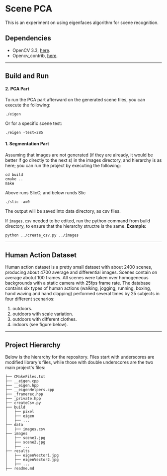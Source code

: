 
# Scene PCA
This is an experiment on using eigenfaces algorithm for scene recognition.

## Dependencies
* OpenCV 3.3, [here](https://github.com/opencv/opencv). 
* Opencv_contrib, [here](https://github.com/opencv).

<hr>

## Build and Run

<h4>2. PCA Part</h4>
To run the PCA part afterward on the generated scene files, you can execute the following:  

```
./eigen 
```
Or for a specific scene test:
```
./eigen -test=285
```

<h4>1. Segmentation Part</h4>
Assuming that images are not generated (if they are already, it would be better if go directly to the next s) in the images directory, and hierarchy is as here; you can run the project by executing the following:

``` 
cd build
cmake ..
make 
```
Above runs SlicO,  and below runds Slic  

```
./slic -a=0
```

The output will be saved into data directory, as csv files.

If `images.csv` needed to be edited, run the python command from build directory, to ensure that the hierarchy structre is the same.
**Example:**

```
python ../create_csv.py ../images
```
<hr>

## Human Action Dataset
Human action dataset is a pretty small dataset with about 2400 scenes, producing about 4700 average and differential images. Scenes contain on average abotut 100 frames. All scenes were taken over homogeneous backgrounds with a static camera with 25fps frame rate. 
The database contains six types of human actions (walking, jogging, running, boxing, hand waving and hand clapping) performed several times by 25 subjects in four different scenarios: 
1.	outdoors.
2.	outdoors with scale variation.
3.	outdoors with different clothes.
4.	indoors (see figure below). 
<hr>

## Project Hierarchy
Below is the hierarchy for the repository. Files start with underscores are modified library's files, while those with double underscores are the two main project's files:
```
├── CMakeFiles.txt
├── __eigen.cpp
├── __eigen.hpp
├── __eigenHelpers.cpp
├── _framerec.hpp
├── _private.hpp
├── createCsv.py
├── build
│   ├── pixel
│   ├── eigen
│   ├── ...
├── data
│   ├── images.csv
├── images
│   ├── scene1.jpg
│   ├── scene2.jpg
│   ├── ...
├── results
│   ├── eigenVector1.jpg
│   ├── eigenVector2.jpg
│   ├── ...
├── readme.md
```

